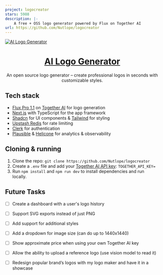 ```yaml
---
project: logocreator
stars: 5988
description: |-
    A free + OSS logo generator powered by Flux on Together AI
url: https://github.com/Nutlope/logocreator
---
```


<a href="https://www.logo-creator.io">
  <img alt="AI Logo Generator" src="./public/og-image.png">
  <h1 align="center">AI Logo Generator</h1>
</a>

<p align="center">
  An open source logo generator – create professional logos in seconds with customizable styles.
</p>

## Tech stack

- [Flux Pro 1.1](https://togetherai.link/flux-playground) on [Together AI](https://togetherai.link/) for logo generation
- [Next.js](https://nextjs.org/) with TypeScript for the app framework
- [Shadcn](https://ui.shadcn.com/) for UI components & [Tailwind](https://tailwindcss.com/) for styling
- [Upstash Redis](https://upstash.com/) for rate limiting
- [Clerk](https://clerk.com/) for authentication
- [Plausible](https://plausible.io/) & [Helicone](https://helicone.ai/) for analytics & observability

## Cloning & running

1. Clone the repo: `git clone https://github.com/Nutlope/logocreator`
2. Create a `.env` file and add your [Together AI API key](https://api.together.xyz/settings/api-keys): `TOGETHER_API_KEY=`
3. Run `npm install` and `npm run dev` to install dependencies and run locally.

## Future Tasks

- [ ] Create a dashboard with a user's logo history
- [ ] Support SVG exports instead of just PNG
- [ ] Add support for additional styles
- [ ] Add a dropdown for image size (can do up to 1440x1440)
- [ ] Show approximate price when using your own Together AI key
- [ ] Allow the ability to upload a reference logo (use vision model to read it)
- [ ] Redesign popular brand’s logos with my logo maker and have it in a showcase

